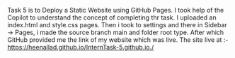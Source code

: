Task 5 is to Deploy a Static Website using GitHub Pages.
I took help of the Copilot to understand the concept of completing thr task.
I uploaded an index.html and style.css pages.
Then i took to settings and there in Sidebar -> Pages, i made the source branch main and folder root type.
After which GitHub provided me the link of my website which was live.
The site live at :- https://heenallad.github.io/InternTask-5.github.io./
